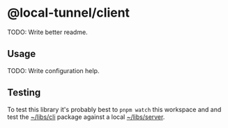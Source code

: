 # @local-tunnel/client

TODO: Write better readme.

## Usage

TODO: Write configuration help.

## Testing

To test this library it's probably best to `pnpm watch` this workspace and and test the [~/libs/cli](../cli/Readme.md) package against a local [~/libs/server](../server/Readme.md).